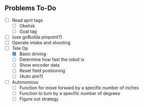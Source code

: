 
## Problems To-Do

- [ ] Read april tags
  - [ ] Obelisk
  - [ ] Goal tag
- [ ] (use goBuilda pinpoint?)
- [ ] Operate intake and shooting
- [ ] Tele Op
  - [x] Basic driving
  - [ ] Determine how fast the robot is
  - [ ] Show encoder data
  - [ ] Reset field positioning
  - [ ] (Auto aim?)
- [ ] Autonomous
  - [ ] Function for move forward by a specific number of inches
  - [ ] Function to turn by a specific number of degrees
  - [ ] Figure out strategy